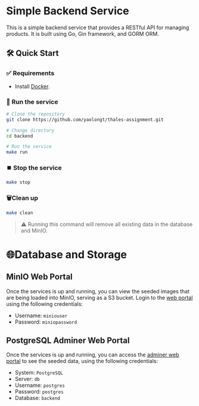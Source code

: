 # Simple Backend Service

This is a simple backend service that provides a RESTful API for managing products. It is built using Go, Gin framework, and GORM ORM.

## 🛠️ Quick Start

### ✅ Requirements

- Install [Docker](https://www.docker.com/).

### 🚀 Run the service

```bash
# Clone the repository
git clone https://github.com/yaolongt/thales-assignment.git

# Change directory
cd backend

# Run the service
make run
```

### ⏹️ Stop the service

```bash
make stop
```

### 🗑️Clean up

```bash
make clean
```

> ⚠️ Running this command will remove all existing data in the database and MinIO.

# 🌐Database and Storage

## MinIO Web Portal

Once the services is up and running, you can view the seeded images that are being loaded into MinIO, serving as a S3 bucket. Login to the [web portal](http://localhost:9001) using the following credentials:

- Username: `miniouser`
- Password: `miniopassword`

## PostgreSQL Adminer Web Portal

Once the services is up and running, you can access the [adminer web portal](http://localhost:8081) to see the seeded data, using the following credentials:

- System: `PostgreSQL`
- Server: `db`
- Username: `postgres`
- Password: `postgres`
- Database: `backend`
